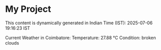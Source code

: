 # My Project

This content is dynamically generated in Indian Time (IST): 2025-07-06 19:16:23 IST


Current Weather in Coimbatore:
Temperature: 27.88 °C
Condition: broken clouds
